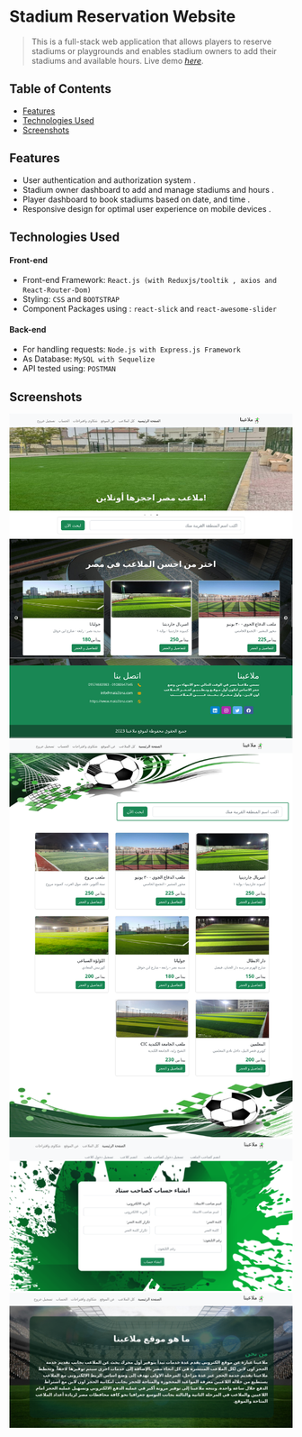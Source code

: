 # Stadium Reservation Website
> This is a full-stack web application that allows players to reserve stadiums or playgrounds and enables stadium owners to add their stadiums and available hours.
> Live demo [_here_](https://stadiums-reservation-client-side.onrender.com/).

## Table of Contents
* [Features](#features)
* [Technologies Used](#technologies-used)
* [Screenshots](#screenshots)


## Features
- User authentication and authorization system .
- Stadium owner dashboard to add and manage stadiums and hours .
- Player dashboard to book stadiums based on date, and time .
- Responsive design for optimal user experience on mobile devices .


## Technologies Used

#### Front-end

- Front-end Framework: `React.js (with Reduxjs/tooltik , axios and React-Router-Dom)`
- Styling: `CSS` and `BOOTSTRAP`
- Component Packages using : `react-slick` and `react-awesome-slider`

#### Back-end

- For handling requests: `Node.js with Express.js Framework`
- As Database: `MySQL with Sequelize`
- API tested using: `POSTMAN`


## Screenshots
![Example screenshot](./screenshots/1.png)
![Example screenshot](./screenshots/2.png)
![Example screenshot](./screenshots/3.png)
![Example screenshot](./screenshots/4.png)
<!-- If you have screenshots you'd like to share, include them here. -->
